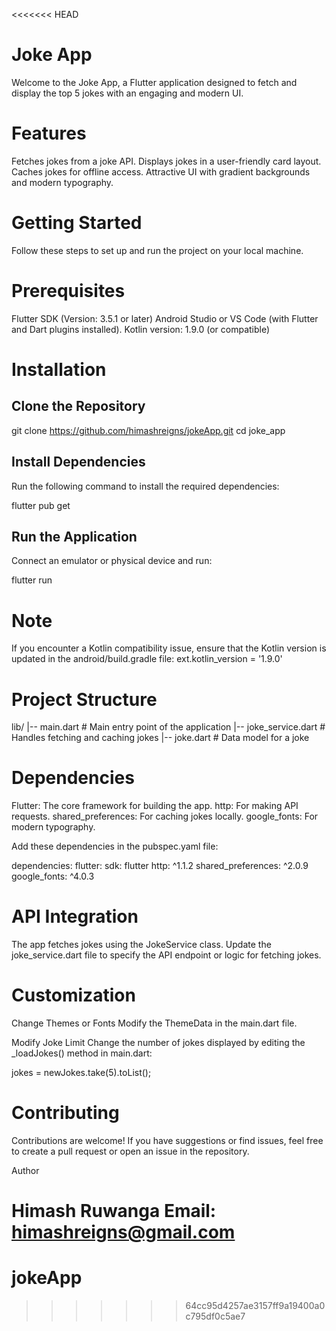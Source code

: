 <<<<<<< HEAD
# Joke App

Welcome to the Joke App, a Flutter application designed to fetch and display the top 5 jokes with an engaging and modern UI.

# Features

Fetches jokes from a joke API.
Displays jokes in a user-friendly card layout.
Caches jokes for offline access.
Attractive UI with gradient backgrounds and modern typography.

# Getting Started

Follow these steps to set up and run the project on your local machine.

# Prerequisites

Flutter SDK (Version: 3.5.1 or later)
Android Studio or VS Code (with Flutter and Dart plugins installed).
Kotlin version: 1.9.0 (or compatible)

# Installation

## Clone the Repository

git clone https://github.com/himashreigns/jokeApp.git
cd joke_app

## Install Dependencies
Run the following command to install the required dependencies:

flutter pub get

## Run the Application
Connect an emulator or physical device and run:

flutter run

# Note

If you encounter a Kotlin compatibility issue, ensure that the Kotlin version is updated in the android/build.gradle file:
ext.kotlin_version = '1.9.0'

# Project Structure

lib/
|-- main.dart                # Main entry point of the application
|-- joke_service.dart        # Handles fetching and caching jokes
|-- joke.dart                # Data model for a joke

# Dependencies

Flutter: The core framework for building the app.
http: For making API requests.
shared_preferences: For caching jokes locally.
google_fonts: For modern typography.

Add these dependencies in the pubspec.yaml file:

dependencies:
flutter:
sdk: flutter
http: ^1.1.2
shared_preferences: ^2.0.9
google_fonts: ^4.0.3

# API Integration

The app fetches jokes using the JokeService class. Update the joke_service.dart file to specify the API endpoint or logic for fetching jokes.

# Customization

Change Themes or Fonts
Modify the ThemeData in the main.dart file.

Modify Joke Limit
Change the number of jokes displayed by editing the _loadJokes() method in main.dart:

jokes = newJokes.take(5).toList();

# Contributing

Contributions are welcome! If you have suggestions or find issues, feel free to create a pull request or open an issue in the repository.


Author

Himash Ruwanga
Email: himashreigns@gmail.com
=======
# jokeApp
>>>>>>> 64cc95d4257ae3157ff9a19400a0c795df0c5ae7
